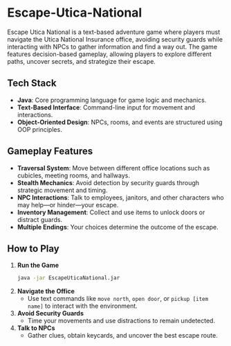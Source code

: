 # Escape-Utica-National
Escape Utica National is a text-based adventure game where players must navigate the Utica National Insurance office, avoiding security guards while interacting with NPCs to gather information and find a way out. The game features decision-based gameplay, allowing players to explore different paths, uncover secrets, and strategize their escape.  

## **Tech Stack**  
- **Java**: Core programming language for game logic and mechanics.  
- **Text-Based Interface**: Command-line input for movement and interactions.  
- **Object-Oriented Design**: NPCs, rooms, and events are structured using OOP principles.  

## **Gameplay Features**  
- **Traversal System**: Move between different office locations such as cubicles, meeting rooms, and hallways.  
- **Stealth Mechanics**: Avoid detection by security guards through strategic movement and timing.  
- **NPC Interactions**: Talk to employees, janitors, and other characters who may help—or hinder—your escape.  
- **Inventory Management**: Collect and use items to unlock doors or distract guards.  
- **Multiple Endings**: Your choices determine the outcome of the escape.  

## **How to Play**  
1. **Run the Game**  
   ```bash
   java -jar EscapeUticaNational.jar
   ```  
2. **Navigate the Office**  
   - Use text commands like `move north`, `open door`, or `pickup [item name]` to interact with the environment.  
3. **Avoid Security Guards**  
   - Time your movements and use distractions to remain undetected.  
4. **Talk to NPCs**  
   - Gather clues, obtain keycards, and uncover the best escape route.  
